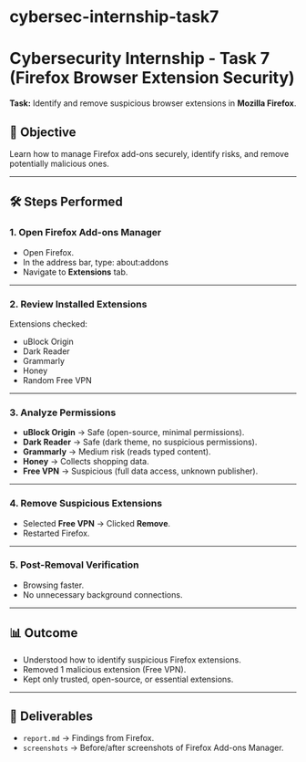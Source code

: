 # cybersec-internship-task7
# Cybersecurity Internship - Task 7 (Firefox Browser Extension Security)

**Task:** Identify and remove suspicious browser extensions in **Mozilla Firefox**.

## 🎯 Objective
Learn how to manage Firefox add-ons securely, identify risks, and remove potentially malicious ones.

---

## 🛠️ Steps Performed

### 1. Open Firefox Add-ons Manager
- Open Firefox.  
- In the address bar, type:
about:addons
- Navigate to **Extensions** tab.

---

### 2. Review Installed Extensions
Extensions checked:
- uBlock Origin  
- Dark Reader  
- Grammarly  
- Honey  
- Random Free VPN  

---

### 3. Analyze Permissions
- **uBlock Origin** → Safe (open-source, minimal permissions).  
- **Dark Reader** → Safe (dark theme, no suspicious permissions).  
- **Grammarly** → Medium risk (reads typed content).  
- **Honey** → Collects shopping data.  
- **Free VPN** → Suspicious (full data access, unknown publisher).  

---

### 4. Remove Suspicious Extensions
- Selected **Free VPN** → Clicked **Remove**.  
- Restarted Firefox.  

---

### 5. Post-Removal Verification
- Browsing faster.  
- No unnecessary background connections.  

---

## 📊 Outcome
- Understood how to identify suspicious Firefox extensions.  
- Removed 1 malicious extension (Free VPN).  
- Kept only trusted, open-source, or essential extensions.  

---

## 📎 Deliverables
- `report.md` → Findings from Firefox.  
- `screenshots` → Before/after screenshots of Firefox Add-ons Manager.
